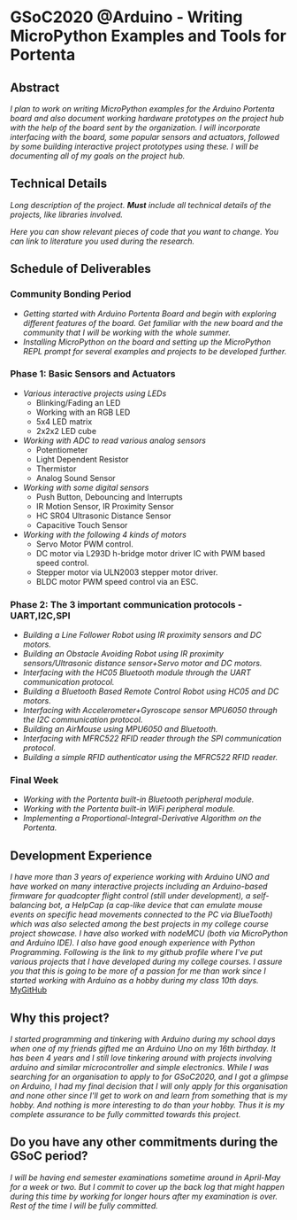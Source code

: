 #  GSoC2020 @Arduino - Writing MicroPython Examples and Tools for Portenta 

## Abstract

_I plan to work on writing MicroPython examples for the Arduino Portenta board and also document working hardware prototypes on the project hub with the help of the board sent by the organization.
I will incorporate interfacing with the board, some popular sensors and actuators, followed by some building interactive project prototypes using these. I will be documenting all of my goals on the project hub._


## Technical Details

_Long description of the project. **Must** include all technical details of the
projects, like libraries involved._

_Here you can show relevant pieces of code that you want to change. You can
link to literature you used during the research._


## Schedule of Deliverables

### **Community Bonding Period**

* _Getting started with Arduino Portenta Board and begin with exploring different features of the board. Get familiar with the new board and the community that I will be working with the whole summer._
* _Installing MicroPython on the board and setting up the MicroPython REPL prompt for several examples and projects to be developed further._


### **Phase 1: Basic Sensors and Actuators**

* _Various interactive projects using LEDs_
  * Blinking/Fading an LED
  * Working with an RGB LED
  * 5x4 LED matrix
  * 2x2x2 LED cube
* _Working with ADC to read various analog sensors_
  * Potentiometer
  * Light Dependent Resistor
  * Thermistor
  * Analog Sound Sensor
* _Working with some digital sensors_
  * Push Button, Debouncing and Interrupts
  * IR Motion Sensor, IR Proximity Sensor
  * HC SR04 Ultrasonic Distance Sensor
  * Capacitive Touch Sensor
* _Working with the following 4 kinds of motors_
  * Servo Motor PWM control.
  * DC motor via L293D h-bridge motor driver IC with PWM based speed control.
  * Stepper motor via ULN2003 stepper motor driver.
  * BLDC motor PWM speed control via an ESC.


### **Phase 2: The 3 important communication protocols - UART,I2C,SPI**

* _Building a Line Follower Robot using IR proximity sensors and DC motors._
* _Building an Obstacle Avoiding Robot using IR proximity sensors/Ultrasonic distance sensor+Servo motor and DC motors._
* _Interfacing with the HC05 Bluetooth module through the UART communication protocol._
* _Building a Bluetooth Based Remote Control Robot using HC05 and DC motors._
* _Interfacing with Accelerometer+Gyroscope sensor MPU6050 through the I2C communication protocol._
* _Building an AirMouse using MPU6050 and Bluetooth._
* _Interfacing with MFRC522 RFID reader through the SPI communication protocol._
* _Building a simple RFID authenticator using the MFRC522 RFID reader._


### **Final Week**

* _Working with the Portenta built-in Bluetooth peripheral module._
* _Working with the Portenta built-in WiFi peripheral module._
* _Implementing a Proportional-Integral-Derivative Algorithm on the Portenta._


## Development Experience

_I have more than 3 years of experience working with Arduino UNO and have worked on many interactive projects including an Arduino-based firmware for quadcopter flight control (still under development), a self-balancing bot, a HelpCap (a cap-like device that can emulate mouse events on specific head movements connected to the PC via BlueTooth) which was also selected among the best projects in my college course project showcase. I have also worked with nodeMCU (both via MicroPython and Arduino IDE). I also have good enough experience with Python Programming. Following is the link to my github profile where I've put various projects that I have developed during my college courses. I assure you that this is going to be more of a passion for me than work since I started working with Arduino as a hobby during my class 10th days._
[MyGitHub](http://github.com/dushyant18033/)


## Why this project?

_I started programming and tinkering with Arduino during my school days when one of my friends gifted me an Arduino Uno on my 16th birthday. It has been 4 years and I still love tinkering around with projects involving arduino and similar microcontroller and simple electronics. While I was searching for an organisation to apply to for GSoC2020, and I got a glimpse on Arduino, I had my final decision that I will only apply for this organisation and none other since I'll get to work on and learn from something that is my hobby. And nothing is more interesting to do than your hobby. Thus it is my complete assurance to be fully committed towards this project._

## Do you have any other commitments during the GSoC period?

_I will be having end semester examinations sometime around in April-May for a week or two. But I commit to cover up the back log that might happen during this time by working for longer hours after my examination is over. Rest of the time I will be fully committed._
